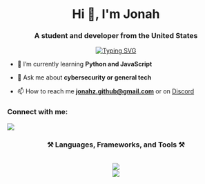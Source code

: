 <h1 align="center">Hi 👋, I'm Jonah</h1>
<h3 align="center">A student and developer from the United States</h3>


<p align="center"><a href="https://git.io/typing-svg"><img src="https://readme-typing-svg.demolab.com?font=Times+New+Roman&size=25&pause=1000&color=062DF7&center=true&random=false&width=435&lines=Cybersecurity;Information+Security;Computer+Science;Technology;Robotics" alt="Typing SVG" /></a>
</p>

- 🌱 I’m currently learning **Python and JavaScript**


- 💬 Ask me about **cybersecurity or general tech**

- 📫 How to reach me **jonahz.github@gmail.com** or on [Discord](https://discord.com/users/849443852729581598)

<h3 align="left">Connect with me:</h3>
<div align="left"> 
  <a href="mailto:jonahz.github@gmail.com">
   <img src="https://skillicons.dev/icons?i=gmail" />
  </a>
</div>

<h3 align="center">⚒️ Languages, Frameworks, and Tools ⚒️</h3>

<br />

<div align="center">
      <img src="https://skillicons.dev/icons?i=python,html,css,javascript,git,bash,md&theme=dark" /> <br/>
</div>
<div align="center">
      <img src="https://skillicons.dev/icons?i=vscode,vim,github,discord,linux,raspberrypi,netlify,stackoverflow,cloudflare,wordpress&theme="dark" />
</div>
